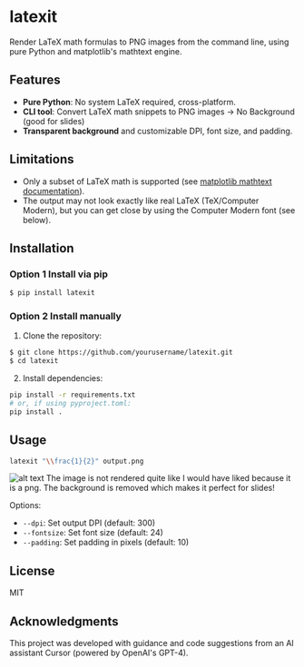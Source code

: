 # latexit

Render LaTeX math formulas to PNG images from the command line, using pure Python and matplotlib's mathtext engine.

## Features
- **Pure Python**: No system LaTeX required, cross-platform.
- **CLI tool**: Convert LaTeX math snippets to PNG images -> No Background (good for slides)
- **Transparent background** and customizable DPI, font size, and padding.

## Limitations
- Only a subset of LaTeX math is supported (see [matplotlib mathtext documentation](https://matplotlib.org/stable/tutorials/text/mathtext.html)).
- The output may not look exactly like real LaTeX (TeX/Computer Modern), but you can get close by using the Computer Modern font (see below).

## Installation

### Option 1 Install via pip

```sh
$ pip install latexit
```

### Option 2 Install manually
1. Clone the repository:
```sh
$ git clone https://github.com/yourusername/latexit.git
$ cd latexit
```
2. Install dependencies:
```sh
pip install -r requirements.txt
# or, if using pyproject.toml:
pip install .
```

## Usage

```sh
latexit "\\frac{1}{2}" output.png
```
![alt text](https://github.com/furkandotpy/latexit/blob/main/output.png?raw=true)
The image is not rendered quite like I would have liked because it is a png. The background is removed which makes it perfect for slides!

Options:
- `--dpi`: Set output DPI (default: 300)
- `--fontsize`: Set font size (default: 24)
- `--padding`: Set padding in pixels (default: 10)


## License
MIT

## Acknowledgments
This project was developed with guidance and code suggestions from an AI assistant Cursor (powered by OpenAI's GPT-4). 
